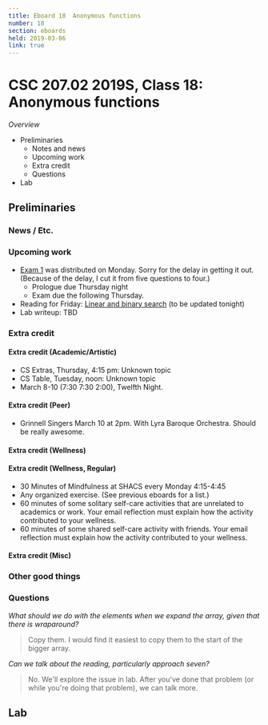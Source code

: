 ```yaml
---
title: Eboard 18  Anonymous functions
number: 18
section: eboards
held: 2019-03-06
link: true
---
```

CSC 207.02 2019S, Class 18:  Anonymous functions
================================================

_Overview_

* Preliminaries
    * Notes and news
    * Upcoming work
    * Extra credit
    * Questions
* Lab

Preliminaries
-------------

### News / Etc.

### Upcoming work

* [Exam 1](../exams/exam01) was distributed on Monday. Sorry for the delay 
  in getting it out.  (Because of the delay, I cut it from five questions
  to four.)
    * Prologue due Thursday night
    * Exam due the following Thursday.
* Reading for Friday: 
  [Linear and binary search](../readings/searching)
  (to be updated tonight)
* Lab writeup: TBD

### Extra credit

#### Extra credit (Academic/Artistic)

* CS Extras, Thursday, 4:15 pm: Unknown topic
* CS Table, Tuesday, noon: Unknown topic
* March 8-10 (7:30 7:30 2:00), Twelfth Night.  

#### Extra credit (Peer)

* Grinnell Singers March 10 at 2pm.  With Lyra Baroque Orchestra.
  Should be really awesome.

#### Extra credit (Wellness)

#### Extra credit (Wellness, Regular)

* 30 Minutes of Mindfulness at SHACS every Monday 4:15-4:45
* Any organized exercise.  (See previous eboards for a list.)
* 60 minutes of some solitary self-care activities that are unrelated to 
  academics or work.  Your email reflection must explain how
  the activity contributed to your wellness.
* 60 minutes of some shared self-care activity with friends.  Your email 
  reflection must explain how the activity contributed to your wellness.

#### Extra credit (Misc)

### Other good things

### Questions

_What should we do with the elements when we expand the array, given that there is wraparound?_

> Copy them.  I would find it easiest to copy them to the start of the bigger array.

_Can we talk about the reading, particularly approach seven?_

> No.  We'll explore the issue in lab.  After you've done that problem
  (or while you're doing that problem), we can talk more.

Lab
---

